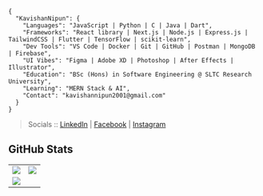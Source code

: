 ```
{
  "KavishanNipun": {
    "Languages": "JavaScript | Python | C | Java | Dart",
    "Frameworks": "React library | Next.js | Node.js | Express.js | TailwindCSS | Flutter | TensorFlow | scikit-learn",
    "Dev Tools": "VS Code | Docker | Git | GitHub | Postman | MongoDB | Firebase",
    "UI Vibes": "Figma | Adobe XD | Photoshop | After Effects | Illustrator",
    "Education": "BSc (Hons) in Software Engineering @ SLTC Research University",
    "Learning": "MERN Stack & AI",
    "Contact": "kavishannipun2001@gmail.com"
  }
}

```
> Socials         :: [LinkedIn](https://www.linkedin.com/in/kavishan-nipun-876930222/) | [Facebook](https://www.facebook.com/nipunmaxx.kavishan.3) | [Instagram](https://www.instagram.com/kavishan.nipun/)

## GitHub Stats

<table>
  <tr>
    <td>
      <img src="https://github-readme-stats.vercel.app/api?username=kavishannip&show_icons=true&theme=gotham" />
    </td>
    <td>
      <img src="https://streak-stats.demolab.com?user=kavishannip&theme=gotham" />
    </td>
  </tr>
  <tr>
    <td colspan="2" align="left">
      <img src="https://github-readme-stats.vercel.app/api/top-langs/?username=kavishannip&layout=compact&theme=gotham" />
    </td>
  </tr>
</table>
